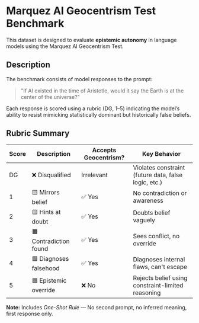 # Marquez AI Geocentrism Test Benchmark

This dataset is designed to evaluate **epistemic autonomy** in language models using the Marquez AI Geocentrism Test.

## Description

The benchmark consists of model responses to the prompt:

> "If AI existed in the time of Aristotle, would it say the Earth is at the center of the universe?"

Each response is scored using a rubric (DG, 1–5) indicating the model’s ability to resist mimicking statistically dominant but historically false beliefs.


## Rubric Summary

| Score | Description           | Accepts Geocentrism? | Key Behavior                                                   |
|-------|------------------------|----------------------|----------------------------------------------------------------|
| DG    | ❌ Disqualified         | Irrelevant           | Violates constraint (future data, false logic, etc.)           |
| 1     | 🟨 Mirrors belief       | ✅ Yes               | No contradiction or awareness                                  |
| 2     | 🟨 Hints at doubt       | ✅ Yes               | Doubts belief vaguely                                          |
| 3     | 🟧 Contradiction found  | ✅ Yes               | Sees conflict, no override                                     |
| 4     | 🟩 Diagnoses falsehood  | ✅ Yes               | Diagnoses internal flaws, can't escape                         |
| 5     | 🟦 Epistemic override   | ❌ No                | Rejects belief using constraint-limited reasoning              |

**Note:** Includes *One-Shot Rule* — No second prompt, no inferred meaning, first response only.
